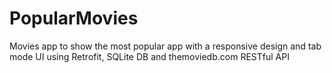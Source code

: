 # PopularMovies

Movies app to show the most popular app with a responsive design and tab mode UI
using Retrofit, SQLite DB and themoviedb.com RESTful API

